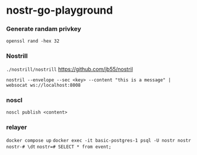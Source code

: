 # nostr-go-playground

### Generate randam privkey
`openssl rand -hex 32`


### Nostrill
`./nostrill/nostrill`
https://github.com/jb55/nostril

```
nostril --envelope --sec <key> --content "this is a message" | websocat ws://localhost:8008
```

### noscl
`noscl publish <content>` 


### relayer
`docker compose up`
`docker exec -it basic-postgres-1 psql -U nostr nostr`
`nostr-# \dt`
`nostr=# SELECT * from event;`
